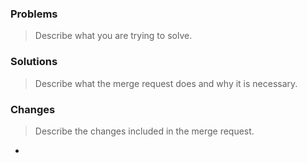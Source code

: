 ### Problems

> Describe what you are trying to solve.

### Solutions

> Describe what the merge request does and why it is necessary.

### Changes

> Describe the changes included in the merge request.

-
